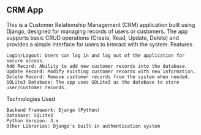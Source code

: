 ## CRM App

This is a Customer Relationship Management (CRM) application built using Django, designed for managing records of users or customers. The app supports basic CRUD operations (Create, Read, Update, Delete) and provides a simple interface for users to interact with the system.
Features

    Login/Logout: Users can log in and log out of the application for secure access.
    Add Record: Ability to add new customer records into the database.
    Update Record: Modify existing customer records with new information.
    Delete Record: Remove customer records from the system when needed.
    SQLite3 Database: The app uses SQLite3 as the database to store user/customer records.

Technologies Used

    Backend Framework: Django (Python)
    Database: SQLite3
    Python Version: 3.x
    Other Libraries: Django's built-in authentication system
